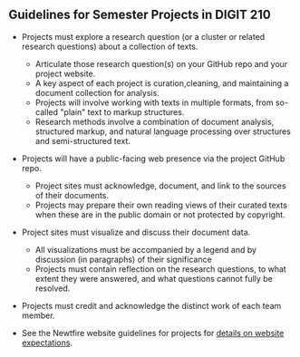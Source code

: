 ## Guidelines for Semester Projects in DIGIT 210

* Projects must explore a research question (or a cluster or related research questions) about a collection of texts.
     * Articulate those research question(s) on your GitHub repo and your project website.
     * A key aspect of each project is curation,cleaning, and maintaining a document collection for analysis.
     * Projects will involve working with texts in multiple formats, from so-called "plain" text to markup structures.
     * Research methods involve a combination of document analysis, structured markup, and natural language processing over structures and semi-structured text.

* Projects will have a public-facing web presence via the project GitHub repo.
     * Project sites must acknowledge, document, and link to the sources of their documents.
     * Projects may prepare their own reading views of their curated texts when these are in the public domain or not protected by copyright.
     
* Project sites must visualize and discuss their document data.
     * All visualizations must be accompanied by a legend and by discussion (in paragraphs) of their significance
     * Projects must contain reflection on the research questions, to what extent they were answered, and what questions cannot fully be resolved.
     
* Projects must credit and acknowledge the distinct work of each team member.
* See the Newtfire website guidelines for projects for [details on website expectations](https://newtfire.org/courses/tutorials/projectGuide.html).

    
